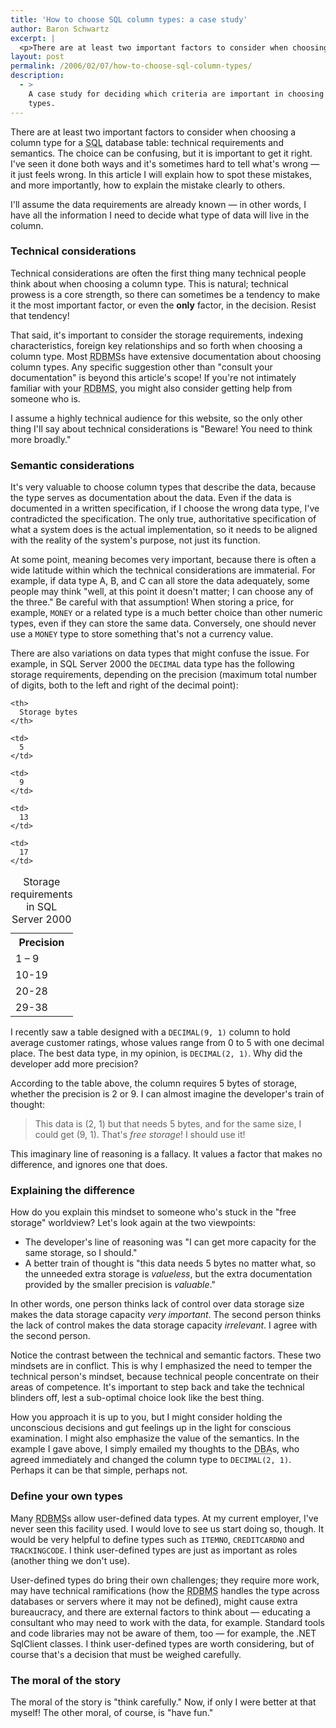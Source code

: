 ```yaml
---
title: 'How to choose SQL column types: a case study'
author: Baron Schwartz
excerpt: |
  <p>There are at least two important factors to consider when choosing a column type for a <acronym title="Relational database query language">SQL</acronym> database table: technical requirements and semantics.  The choice can be confusing, but it is important to get it right.  I've seen it done both ways and it's sometimes hard to tell what's wrong -- it just feels wrong.  In this article I will explain how to spot these mistakes, and more importantly, how to explain the mistake clearly to others.</p>
layout: post
permalink: /2006/02/07/how-to-choose-sql-column-types/
description:
  - >
    A case study for deciding which criteria are important in choosing SQL column
    types.
---
```

There are at least two important factors to consider when choosing a column type for a <acronym title="Relational database query language">SQL</acronym> database table: technical requirements and semantics. The choice can be confusing, but it is important to get it right. I've seen it done both ways and it's sometimes hard to tell what's wrong &#8212; it just feels wrong. In this article I will explain how to spot these mistakes, and more importantly, how to explain the mistake clearly to others.

I'll assume the data requirements are already known &#8212; in other words, I have all the information I need to decide what type of data will live in the column.

### Technical considerations

Technical considerations are often the first thing many technical people think about when choosing a column type. This is natural; technical prowess is a core strength, so there can sometimes be a tendency to make it the most important factor, or even the **only** factor, in the decision. Resist that tendency!

That said, it's important to consider the storage requirements, indexing characteristics, foreign key relationships and so forth when choosing a column type. Most <acronym title="Relational database management system">RDBMS</acronym>s have extensive documentation about choosing column types. Any specific suggestion other than "consult your documentation" is beyond this article's scope! If you're not intimately familiar with your <acronym title="Relational database management system">RDBMS</acronym>, you might also consider getting help from someone who is.

I assume a highly technical audience for this website, so the only other thing I'll say about technical considerations is "Beware! You need to think more broadly."

### Semantic considerations

It's very valuable to choose column types that describe the data, because the type serves as documentation about the data. Even if the data is documented in a written specification, if I choose the wrong data type, I've contradicted the specification. The only true, authoritative specification of what a system does is the actual implementation, so it needs to be aligned with the reality of the system's purpose, not just its function.

At some point, meaning becomes very important, because there is often a wide latitude within which the technical considerations are immaterial. For example, if data type A, B, and C can all store the data adequately, some people may think "well, at this point it doesn't matter; I can choose any of the three." Be careful with that assumption! When storing a price, for example, `MONEY` or a related type is a much better choice than other numeric types, even if they can store the same data. Conversely, one should never use a `MONEY` type to store something that's not a currency value.

There are also variations on data types that might confuse the issue. For example, in SQL Server 2000 the `DECIMAL` data type has the following storage requirements, depending on the precision (maximum total number of digits, both to the left and right of the decimal point):

<table class="borders collapsed">
  <caption>Storage requirements in SQL Server 2000</caption> <tr>
    <th>
      Precision
    </th>
    
    <th>
      Storage bytes
    </th>
  </tr>
  
  <tr>
    <td>
      1 &#8211; 9
    </td>
    
    <td>
      5
    </td>
  </tr>
  
  <tr>
    <td>
      10-19
    </td>
    
    <td>
      9
    </td>
  </tr>
  
  <tr>
    <td>
      20-28
    </td>
    
    <td>
      13
    </td>
  </tr>
  
  <tr>
    <td>
      29-38
    </td>
    
    <td>
      17
    </td>
  </tr>
</table>

I recently saw a table designed with a `DECIMAL(9, 1)` column to hold average customer ratings, whose values range from 0 to 5 with one decimal place. The best data type, in my opinion, is `DECIMAL(2, 1)`. Why did the developer add more precision?

According to the table above, the column requires 5 bytes of storage, whether the precision is 2 or 9. I can almost imagine the developer's train of thought:

> This data is (2, 1) but that needs 5 bytes, and for the same size, I could get (9, 1). That's *free storage*! I should use it!

This imaginary line of reasoning is a fallacy. It values a factor that makes no difference, and ignores one that does.

### Explaining the difference

How do you explain this mindset to someone who's stuck in the "free storage" worldview? Let's look again at the two viewpoints:

*   The developer's line of reasoning was "I can get more capacity for the same storage, so I should."
*   A better train of thought is "this data needs 5 bytes no matter what, so the unneeded extra storage is *valueless*, but the extra documentation provided by the smaller precision is *valuable*."

In other words, one person thinks lack of control over data storage size makes the data storage capacity *very important*. The second person thinks the lack of control makes the data storage capacity *irrelevant*. I agree with the second person.

Notice the contrast between the technical and semantic factors. These two mindsets are in conflict. This is why I emphasized the need to temper the technical person's mindset, because technical people concentrate on their areas of competence. It's important to step back and take the technical blinders off, lest a sub-optimal choice look like the best thing.

How you approach it is up to you, but I might consider holding the unconscious decisions and gut feelings up in the light for conscious examination. I might also emphasize the value of the semantics. In the example I gave above, I simply emailed my thoughts to the <acronym title="Database administrator">DBA</acronym>s, who agreed immediately and changed the column type to `DECIMAL(2, 1)`. Perhaps it can be that simple, perhaps not.

### Define your own types

Many <acronym title="Relational database management system">RDBMS</acronym>s allow user-defined data types. At my current employer, I've never seen this facility used. I would love to see us start doing so, though. It would be very helpful to define types such as `ITEMNO`, `CREDITCARDNO` and `TRACKINGCODE`. I think user-defined types are just as important as roles (another thing we don't use).

User-defined types do bring their own challenges; they require more work, may have technical ramifications (how the <acronym title="Relational database management system">RDBMS</acronym> handles the type across databases or servers where it may not be defined), might cause extra bureaucracy, and there are external factors to think about &#8212; educating a consultant who may need to work with the data, for example. Standard tools and code libraries may not be aware of them, too &#8212; for example, the .NET SqlClient classes. I think user-defined types are worth considering, but of course that's a decision that must be weighed carefully.

### The moral of the story

The moral of the story is "think carefully." Now, if only I were better at that myself! The other moral, of course, is "have fun."
